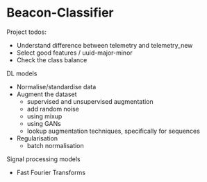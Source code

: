 # Beacon-Classifier

Project todos:
* Understand difference between telemetry and telemetry_new
* Select good features / uuid-major-minor
* Check the class balance

DL models
* Normalise/standardise data
* Augment the dataset
    - supervised and unsupervised augmentation
    - add random noise
    - using mixup
    - using GANs
    - lookup augmentation techniques, specifically for sequences
* Regularisation
    - batch normalisation

Signal processing models
* Fast Fourier Transforms